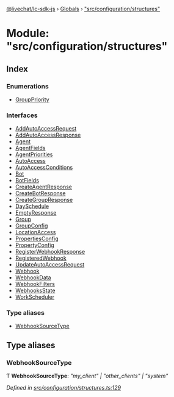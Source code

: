[@livechat/lc-sdk-js](../README.md) › [Globals](../globals.md) › ["src/configuration/structures"](_src_configuration_structures_.md)

# Module: "src/configuration/structures"

## Index

### Enumerations

* [GroupPriority](../enums/_src_configuration_structures_.grouppriority.md)

### Interfaces

* [AddAutoAccessRequest](../interfaces/_src_configuration_structures_.addautoaccessrequest.md)
* [AddAutoAccessResponse](../interfaces/_src_configuration_structures_.addautoaccessresponse.md)
* [Agent](../interfaces/_src_configuration_structures_.agent.md)
* [AgentFields](../interfaces/_src_configuration_structures_.agentfields.md)
* [AgentPriorities](../interfaces/_src_configuration_structures_.agentpriorities.md)
* [AutoAccess](../interfaces/_src_configuration_structures_.autoaccess.md)
* [AutoAccessConditions](../interfaces/_src_configuration_structures_.autoaccessconditions.md)
* [Bot](../interfaces/_src_configuration_structures_.bot.md)
* [BotFields](../interfaces/_src_configuration_structures_.botfields.md)
* [CreateAgentResponse](../interfaces/_src_configuration_structures_.createagentresponse.md)
* [CreateBotResponse](../interfaces/_src_configuration_structures_.createbotresponse.md)
* [CreateGroupResponse](../interfaces/_src_configuration_structures_.creategroupresponse.md)
* [DaySchedule](../interfaces/_src_configuration_structures_.dayschedule.md)
* [EmptyResponse](../interfaces/_src_configuration_structures_.emptyresponse.md)
* [Group](../interfaces/_src_configuration_structures_.group.md)
* [GroupConfig](../interfaces/_src_configuration_structures_.groupconfig.md)
* [LocationAccess](../interfaces/_src_configuration_structures_.locationaccess.md)
* [PropertiesConfig](../interfaces/_src_configuration_structures_.propertiesconfig.md)
* [PropertyConfig](../interfaces/_src_configuration_structures_.propertyconfig.md)
* [RegisterWebhookResponse](../interfaces/_src_configuration_structures_.registerwebhookresponse.md)
* [RegisteredWebhook](../interfaces/_src_configuration_structures_.registeredwebhook.md)
* [UpdateAutoAccessRequest](../interfaces/_src_configuration_structures_.updateautoaccessrequest.md)
* [Webhook](../interfaces/_src_configuration_structures_.webhook.md)
* [WebhookData](../interfaces/_src_configuration_structures_.webhookdata.md)
* [WebhookFilters](../interfaces/_src_configuration_structures_.webhookfilters.md)
* [WebhooksState](../interfaces/_src_configuration_structures_.webhooksstate.md)
* [WorkScheduler](../interfaces/_src_configuration_structures_.workscheduler.md)

### Type aliases

* [WebhookSourceType](_src_configuration_structures_.md#webhooksourcetype)

## Type aliases

###  WebhookSourceType

Ƭ **WebhookSourceType**: *"my_client" | "other_clients" | "system"*

*Defined in [src/configuration/structures.ts:129](https://github.com/livechat/lc-sdk-js/blob/efba8ac/src/configuration/structures.ts#L129)*
